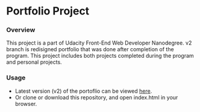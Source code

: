 Portfolio Project
=========================================
### **Overview**
This project is a part of Udacity Front-End Web Developer Nanodegree. v2 branch is redisigned portfolio that was done after completion of the program. This project includes both projects completed during the program and personal projects.


### **Usage**
- Latest version (v2) of the portoflio can be viewed [here](https://wioletag.github.io/portfolio/).
- Or clone or download this repository, and open index.html in your browser.
